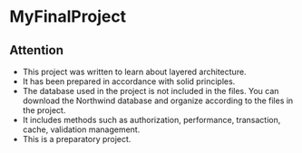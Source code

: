 # MyFinalProject

## Attention

- This project was written to learn about layered architecture.
- It has been prepared in accordance with solid principles.
- The database used in the project is not included in the files. You can download the Northwind database and organize according to the files in the project.
- It includes methods such as authorization, performance, transaction, cache, validation management.
- This is a preparatory project.
